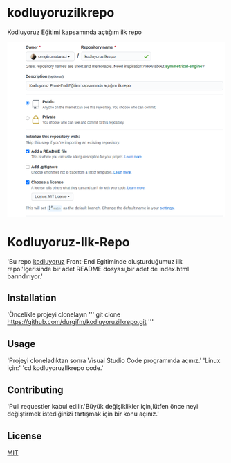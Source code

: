 # kodluyoruzilkrepo
Kodluyoruz Eğitimi kapsamında açtığım ilk repo

![](https://github.com/Kodluyoruz/taskforce/blob/main/git/odev1/figures/github.png)

# Kodluyoruz-Ilk-Repo
'Bu repo [kodluyoruz](https://www.kodluyoruz.org/) Front-End Egitiminde oluşturduğumuz ilk repo.'İçerisinde bir adet README dosyası,bir adet de index.html barındırıyor.'

## Installation
'Öncelikle projeyi clonelayın
    '''
    git clone https://github.com/durgifm/kodluyoruzilkrepo.git
    '''

## Usage
'Projeyi cloneladıktan sonra Visual Studio Code programında açınız.'
'Linux için:'
'cd kodluyoruzIlkrepo code.'

## Contributing
'Pull requestler kabul edilir.'Büyük değişiklikler için,lütfen önce neyi değiştirmek istediğinizi tartışmak için bir konu açınız.'

## License
[MIT](https://www.example.com)
    